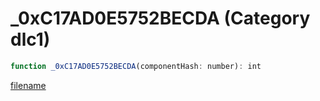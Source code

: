# _0xC17AD0E5752BECDA (Category dlc1)

```js
function _0xC17AD0E5752BECDA(componentHash: number): int
```

[filename](_0xC17AD0E5752BECDA_m.md ':include')